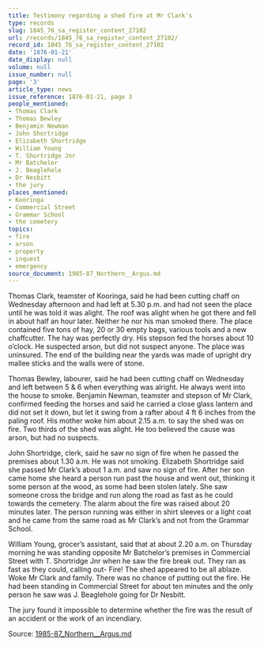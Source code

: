 ```yaml
---
title: Testimony regarding a shed fire at Mr Clark's
type: records
slug: 1845_76_sa_register_content_27102
url: /records/1845_76_sa_register_content_27102/
record_id: 1845_76_sa_register_content_27102
date: '1876-01-21'
date_display: null
volume: null
issue_number: null
page: '3'
article_type: news
issue_reference: 1876-01-21, page 3
people_mentioned:
- Thomas Clark
- Thomas Bewley
- Benjamin Newman
- John Shortridge
- Elizabeth Shortridge
- William Young
- T. Shortridge Jnr
- Mr Batchelor
- J. Beaglehole
- Dr Nesbitt
- the jury
places_mentioned:
- Kooringa
- Commercial Street
- Grammar School
- the cemetery
topics:
- fire
- arson
- property
- inquest
- emergency
source_document: 1985-87_Northern__Argus.md
---
```


Thomas Clark, teamster of Kooringa, said he had been cutting chaff on Wednesday afternoon and had left at 5.30 p.m. and had not seen the place until he was told it was alight.  The roof was alight when he got there and fell in about half an hour later.  Neither he nor his man smoked there.  The place contained five tons of hay, 20 or 30 empty bags, various tools and a new chaffcutter.  The hay was perfectly dry.  His stepson fed the horses about 10 o’clock.  He suspected arson, but did not suspect anyone.  The place was uninsured.  The end of the building near the yards was made of upright dry mallee sticks and the walls were of stone.

Thomas Bewley, labourer, said he had been cutting chaff on Wednesday and left between 5 & 6 when everything was alright.  He always went into the house to smoke.  Benjamin Newman, teamster and stepson of Mr Clark, confirmed feeding the horses and said he carried a close glass lantern and did not set it down, but let it swing from a rafter about 4 ft 6 inches from the paling roof.  His mother woke him about 2.15 a.m. to say the shed was on fire.  Two thirds of the shed was alight.  He too believed the cause was arson, but had no suspects.

John Shortridge, clerk, said he saw no sign of fire when he passed the premises about 1.30 a.m.  He was not smoking.  Elizabeth Shortridge said she passed Mr Clark’s about 1 a.m. and saw no sign of fire.  After her son came home she heard a person run past the house and went out, thinking it some person at the wood, as some had been stolen lately. She saw someone cross the bridge and run along the road as fast as he could towards the cemetery.  The alarm about the fire was raised about 20 minutes later.  The person running was either in shirt sleeves or a light coat and he came from the same road as Mr Clark’s and not from the Grammar School.

William Young, grocer’s assistant, said that at about 2.20 a.m. on Thursday morning he was standing opposite Mr Batchelor’s premises in Commercial Street with T. Shortridge Jnr when he saw the fire break out.  They ran as fast as they could, calling out- Fire!  The shed appeared to be all ablaze.  Woke Mr Clark and family.  There was no chance of putting out the fire.  He had been standing in Commercial Street for about ten minutes and the only person he saw was J. Beaglehole going for Dr Nesbitt.

The jury found it impossible to determine whether the fire was the result of an accident or the work of an incendiary.

Source: [1985-87_Northern__Argus.md](/downloads/markdown/1985-87_Northern__Argus.md)
